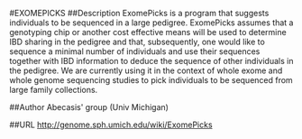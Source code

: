#EXOMEPICKS
##Description
ExomePicks is a program that suggests individuals to be sequenced in a large pedigree. ExomePicks assumes that a genotyping chip or another cost effective means will be used to determine IBD sharing in the pedigree and that, subsequently, one would like to sequence a minimal number of individuals and use their sequences together with IBD information to deduce the sequence of other individuals in the pedigree. We are currently using it in the context of whole exome and whole genome sequencing studies to pick individuals to be sequenced from large family collections.

##Author
Abecasis' group (Univ Michigan)

##URL
http://genome.sph.umich.edu/wiki/ExomePicks


